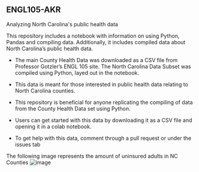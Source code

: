 ## ENGL105-AKR
Analyzing North Carolina's public health data

This repository includes a notebook with information on using Python, Pandas and compiling data. Additionally, it includes compiled data about North Carolina’s public health data.  

- The main County Health Data was downloaded as a CSV file from Professor Gotzler’s ENGL 105 site. The North Carolina Data Subset was compiled using Python, layed out in the notebook.  

- This data is meant for those interested in public health data relating to North Carolina counties. 

- This repository is beneficial for anyone replicating the compiling of data from the County Health Data set using Python.

- Users can get started with this data by downloading it as a CSV file and opening it in a colab notebook.

- To get help with this data, comment through a pull request or under the issues tab

The following image represents the amount of uninsured adults in NC Counties 
![image](https://github.com/user-attachments/assets/0dad9117-1414-4e9b-944e-b477afa8d386)

